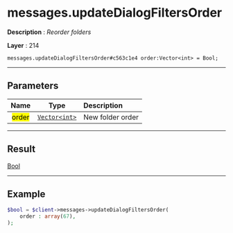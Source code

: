 # messages.updateDialogFiltersOrder

**Description** : *Reorder folders*

**Layer** : 214

```tl
messages.updateDialogFiltersOrder#c563c1e4 order:Vector<int> = Bool;
```

---

## Parameters

| Name | Type | Description |
| :---: | :---: | :--- |
| <mark>order</mark> | [`Vector<int>`](type/int) | New folder order |

---

## Result

[Bool](type/Bool)

---

## Example

```php
$bool = $client->messages->updateDialogFiltersOrder(
	order : array(67),
);
```